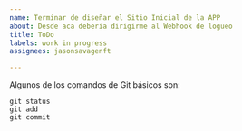 ```yaml
---
name: Terminar de diseñar el Sitio Inicial de la APP
about: Desde aca deberia dirigirme al Webhook de logueo
title: ToDo
labels: work in progress
assignees: jasonsavagenft

---
```


Algunos de los comandos de Git básicos son:
```
git status
git add
git commit
```
